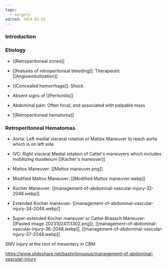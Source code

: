 ```yaml
---
tags:
  - surgery
edited: 2024-03-02
---
```

### Introduction

### Etiology


- [[Retroperitoneal zones]] 
- [[features of retroperitoneal bleeding]]: Therapeutic [[Angioembolization]] 
- [[Concealed hemorrhage]]: Shock
- Absent signs of [[Peritonitis]] 
- Abdominal pain: Often focal, and associated with palpable mass

- [[Retroperitoneal hematoma]] 
### Retroperitoneal Hematomas
- Aorta: Left medial visceral rotation or Mattox Maneuver to reach aorta which is on left side
- IVC: Right visceral Medial rotation of Cattel's maneuvers which includes mobilizing duodenum [[Kocher's maneuver]]

- Mattox Maneuver: [[Mattox maneuver.png]]
- Modified Mattox Maneuver: [[Modified Mattox maneuver.webp]]
- Kocher Maneuver: [[management-of-abdominal-vascular-injury-32-2048.webp]]
- Extended Kocher maneuver: [[management-of-abdominal-vascular-injury-34-2048.webp]]
- Super-extended Kocher maneuver or Cattel-Braasch Maneuver: [[Pasted image 20231024113302.png]], [[management-of-abdominal-vascular-injury-36-2048.webp]], [[management-of-abdominal-vascular-injury-37-2048.webp]]

SMV injury at the root of mesentery in CBM 

https://www.slideshare.net/bashirbnyunus/management-of-abdominal-vascular-injury
